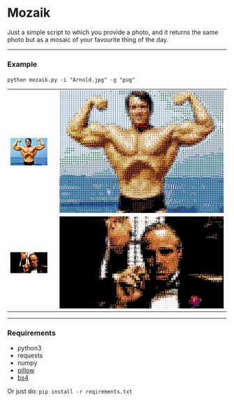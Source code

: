# Mozaik

Just a simple script to which you provide a photo, and it returns the same photo but as a mosaic of your favourite thing of the day.

------

### Example
`python mozaik.py -i "Arnold.jpg" -g "pug"`

<!-- 

<img src="original_images/Arnold2.jpg" alt="Arnold" width=40% align='left'/> 
<img src="example_images/right_arrow.svg" alt="ra" width=5% align='center'/> 
<img src="example_images/Arnold2_mozaikd.jpg" alt="Arnold_mozaik" width=55% align='right'/> 


<img src="original_images/Godfather.jpg" alt="Arnold" width=40% align='left'/> 
<img src="example_images/right_arrow.svg" alt="ra" width=5% align='center'/>  
<img src="example_images/Godfather_mozaikd.jpg" alt="Arnold_mozaik" width=55% align='right'/> 
 -->



<table>
<!-- <caption>2x2 images in a table</caption> -->
<colgroup>
<col width="20%" />
<col width="1%" />
<col width="80%" />
</colgroup>
<tbody>
<tr class="Input">
<td align="right"><img src="original_images/Arnold2.jpg" alt="" /></td>
<td align="center"><img src="example_images/r.png" alt="" /></td>
<td align="left"><img src="example_images/Arnold2_mozaikd.jpg" alt="" /></td>
</tr>
<tr class="Output">
<td align="right"><img src="original_images/Godfather.jpg" alt="" /></td>
<td align="center"><img src="example_images/r.png" alt="" /></td>
<td align="left"><img src="example_images/Godfather_mozaikd.jpg" alt="" /></td>
</tr>
</tbody>
</table>



------

### Requirements
- python3
- requests
- numpy
- [pillow](https://pillow.readthedocs.io/en/latest/)
- [bs4](https://www.crummy.com/software/BeautifulSoup/bs4/doc/)

Or just do:
`pip install -r reqirements.txt`
